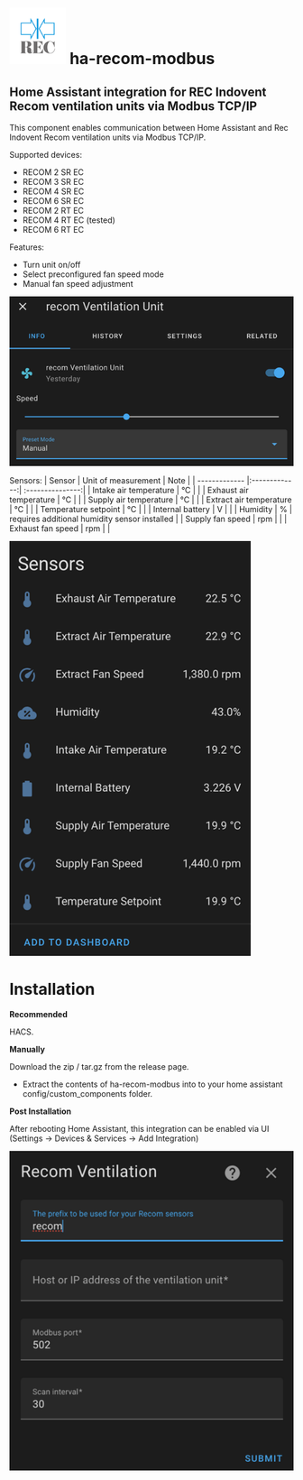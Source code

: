 # <img src="https://github.com/gjocys/ha-recom-modbus/blob/master/icon.png" width="100"> ha-recom-modbus

## Home Assistant integration for REC Indovent Recom ventilation units via Modbus TCP/IP

This component enables communication between Home Assistant and Rec Indovent Recom ventilation units via Modbus TCP/IP.

Supported devices:

- RECOM 2 SR EC
- RECOM 3 SR EC
- RECOM 4 SR EC
- RECOM 6 SR EC
- RECOM 2 RT EC
- RECOM 4 RT EC (tested)
- RECOM 6 RT EC

Features:

- Turn unit on/off
- Select preconfigured fan speed mode
- Manual fan speed adjustment

![](https://github.com/gjocys/ha-recom-modbus/blob/master/fan.png)

Sensors:
| Sensor | Unit of measurement | Note |
| ------------- |:-------------:| :---------------:|
| Intake air temperature | °C | |
| Exhaust air temperature | °C | |
| Supply air temperature | °C | |
| Extract air temperature | °C | |
| Temperature setpoint | °C | |
| Internal battery | V | |
| Humidity | % | requires additional humidity sensor installed |
| Supply fan speed | rpm | |
| Exhaust fan speed | rpm | |

![](https://github.com/gjocys/ha-recom-modbus/blob/master/sensors.png)

# Installation

<B>Recommended</B>

HACS.

<B>Manually</B>

Download the zip / tar.gz from the release page.

- Extract the contents of ha-recom-modbus into to your home assistant config/custom_components folder.

<B>Post Installation</B>

After rebooting Home Assistant, this integration can be enabled via UI (Settings -> Devices & Services -> Add Integration)

![](https://github.com/gjocys/ha-recom-modbus/blob/master/add_integration.png)
